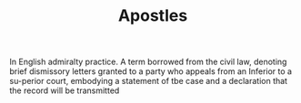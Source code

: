 ---
title: Apostles
permalink: "/definitions/apostles.html"
body: In English admiralty practice. A term borrowed from the civil law, denoting
  brief dismissory letters granted to a party who appeals from an Inferior to a su-perior
  court, embodying a statement of tbe case and a declaration that the record will
  be transmitted
published_at: '2018-07-07'
layout: post
---
